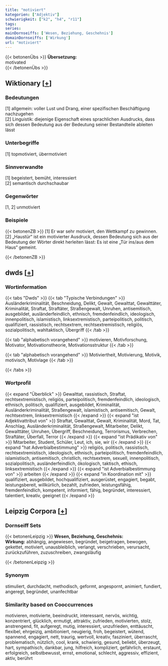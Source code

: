 ```yaml
---
title: "motiviert"
kategorien: ["Adjektiv"]
schwierigkeit: ["k2", "h4", "r11"]
tags:
series:
mainDornseiffs: ['Wesen, Beziehung, Geschehnis']
domainDornseiffs: ['Wirkung']
url: "motiviert"
---
```


{{< betonenÜbs >}}
**Übersetzung:**  
motivated  
{{< /betonenÜbs >}}

## Wiktionary [[+](https://de.wiktionary.org/wiki/motiviert)]

### Bedeutungen
[1] allgemein: voller Lust und Drang, einer spezifischen Beschäftigung nachzugehen  
[2] Linguistik: diejenige Eigenschaft eines sprachlichen Ausdrucks, dass sich dessen Bedeutung aus der Bedeutung seiner Bestandteile ableiten lässt  

### Unterbegriffe
[1] topmotiviert, übermotiviert  

### Sinnverwandte
[1] begeistert, bemüht, interessiert  
[2] semantisch durchschaubar  

### Gegenwörter
[1, 2] unmotiviert  

### Beispiele
{{< betonenZB >}}
[1] Er war sehr motiviert, den Wettkampf zu gewinnen.  
[2] „Haustür“ ist ein motivierter Ausdruck, dessen Bedeutung sich aus der Bedeutung der Wörter direkt herleiten lässt: Es ist eine „Tür ins/aus dem Haus“ gemeint.  

{{< /betonenZB >}}


## dwds [[+](https://www.dwds.de/wb/motiviert)]

### Wortinformation
{{< tabs "Dwds" >}}
{{< tab "Typische Verbindungen" >}}
Ausländerkriminalität, Beschneidung, Delikt, Gewalt, Gewalttat, Gewalttäter, Kriminalität, Straftat, Straftäter, Straßengewalt, Unruhen, antisemitisch, ausgebildet, ausländerfeindlich, ethnisch, fremdenfeindlich, ideologisch, innenpolitisch, islamistisch, linksextremistisch, parteipolitisch, politisch, qualifiziert, rassistisch, rechtsextrem, rechtsextremistisch, religiös, sozialpolitisch, wahltaktisch, Übergriff
{{< /tab >}}

{{< tab "alphabetisch vorangehend" >}}
motivieren, Motivforschung, Motivator, Motivationstheorie, Motivationsstruktur
{{< /tab >}}

{{< tab "alphabetisch vorangehend" >}}
Motiviertheit, Motivierung, Motivik, motivisch, Motivlage
{{< /tab >}}

{{< /tabs >}}

### Wortprofil
{{< expand "Überblick" >}} Gewalttat, rassistisch, Straftat, rechtsextremistisch, religiös, parteipolitisch, fremdenfeindlich, ideologisch, ethnisch, politisch, qualifiziert, ausgebildet, Kriminalität, Ausländerkriminalität, Straßengewalt, islamistisch, antisemitisch, Gewalt, rechtsextrem, linksextremistisch {{< /expand >}}
{{< expand "ist Adjektivattribut von" >}} Straftat, Gewalttat, Gewalt, Kriminalität, Mord, Tat, Anschlag, Ausländerkriminalität, Straßengewalt, Mitarbeiter, Delikt, Gewalttäter, Unruhen, Übergriff, Beschneidung, Terrorismus, Verbrechen, Straftäter, Überfall, Terror {{< /expand >}}
{{< expand "ist Prädikativ von" >}} Mitarbeiter, Student, Schüler, Leut, ich, sie, wir {{< /expand >}}
{{< expand "hat Adverbialbestimmung" >}} religiös, politisch, rassistisch, rechtsextremistisch, ideologisch, ethnisch, parteipolitisch, fremdenfeindlich, islamistisch, antisemitisch, christlich, rechtsextrem, sexuell, innenpolitisch, sozialpolitisch, ausländerfeindlich, ökologisch, taktisch, ethisch, linksextremistisch {{< /expand >}}
{{< expand "ist Adverbialbestimmung von" >}} arbeiten {{< /expand >}}
{{< expand "in Koordination mit" >}} qualifiziert, ausgebildet, hochqualifiziert, ausgerüstet, engagiert, begabt, leistungsbereit, willkürlich, bezahlt, zufrieden, leistungsfähig, fremdenfeindlich, kompetent, informiert, fähig, begründet, interessiert, talentiert, kreativ, geeignet {{< /expand >}}

## Leipzig Corpora [[+](https://corpora.uni-leipzig.de/en/res?word=motiviert&corpusId=deu_newscrawl-public_2018)]

### Dornseiff Sets
{{< betonenLeipzig >}}
**Wesen, Beziehung, Geschehnis:**  
**Wirkung:** abhängig, angewiesen, begründet, beigetragen, bewogen, gekettet, motiviert, unausbleiblich, verlangt, verschrieben, verursacht, zurückzuführen, zuzuschreiben, zwangsläufig  

{{< /betonenLeipzig >}}

### Synonym
stimuliert, durchdacht, methodisch, geformt, angespornt, animiert, fundiert, angeregt, begründet, unanfechtbar


### Similarity based on Cooccurrences
motivieren, motivierte, beeindruckt, interessant, nervös, wichtig, konzentriert, glücklich, ermutigt, attraktiv, zufrieden, motivierten, stolz, anstrengend, fit, aufgeregt, mutig, interessiert, unzufrieden, enttäuscht, flexibel, ehrgeizig, ambitioniert, neugierig, froh, begeistert, wütend, spannend, engagiert, nett, traurig, wertvoll, kreativ, fasziniert, überrascht, problematisch, nützlich, cool, krank, schwierig, gesund, beliebt, überzeugt, hart, sympathisch, dankbar, jung, hilfreich, kompliziert, gefährlich, erstaunt, erfolgreich, selbstbewusst, ernst, emotional, schlecht, aggressiv, effizient, aktiv, berührt

